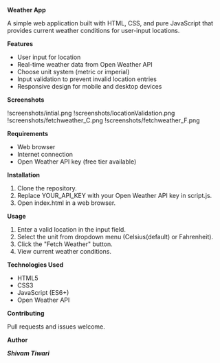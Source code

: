 **Weather App**

A simple web application built with HTML, CSS, and pure JavaScript that provides current weather conditions for user-input locations.

**Features**

- User input for location
- Real-time weather data from Open Weather API
- Choose unit system (metric or imperial)
- Input validation to prevent invalid location entries
- Responsive design for mobile and desktop devices

**Screenshots**

!screenshots/intial.png
!screenshots/locationValidation.png
!screenshots/fetchweather_C.png
!screenshots/fetchweather_F.png

**Requirements**

- Web browser
- Internet connection
- Open Weather API key (free tier available)

**Installation**

1. Clone the repository.
2. Replace YOUR_API_KEY with your Open Weather API key in script.js.
3. Open index.html in a web browser.

**Usage**

1. Enter a valid location in the input field.
2. Select the unit from dropdown menu (Celsius(default) or Fahrenheit).
3. Click the "Fetch Weather" button.
4. View current weather conditions.

**Technologies Used**

- HTML5
- CSS3
- JavaScript (ES6+)
- Open Weather API

**Contributing**

Pull requests and issues welcome.

**Author**

**_Shivam Tiwari_**

